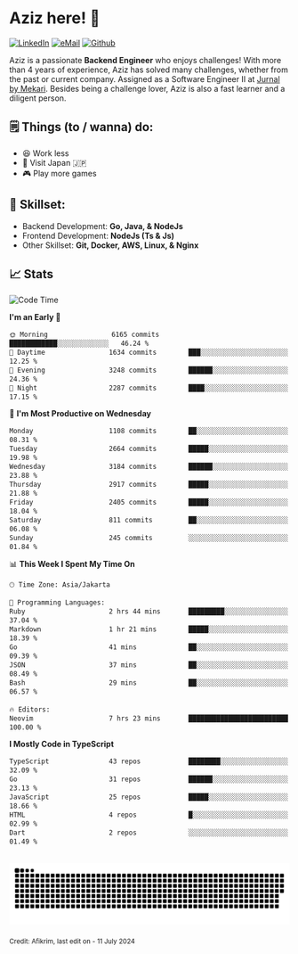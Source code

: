 # Aziz here! 👋

[![LinkedIn](https://img.shields.io/static/v1?message=afikrim&logo=linkedin&label=&color=0077B5&logoColor=white&labelColor=&style=for-the-badge)](https://www.linkedin.com/in/afikrim)
[![eMail](https://img.shields.io/static/v1?message=afikrim10@gmail.com&logo=gmail&label=&color=D14836&logoColor=white&labelColor=&style=for-the-badge)](mailto:afikrim10@gmail.com)
[![Github](https://komarev.com/ghpvc/?username=afikrim&label=Visitors&style=for-the-badge)](https://www.github.com/afikrim)

<!--Introduction-->
Aziz is a passionate **Backend Engineer** who enjoys challenges! With more than 4 years of experience, Aziz has solved many challenges, whether from the past or current company. Assigned as a Software Engineer II at [Jurnal by Mekari](https://jurnal.id). Besides being a challenge lover, Aziz is also a fast learner and a diligent person.

<!--Things TODO-->
## 🗒️ Things (to / wanna) do:

- 😆 Work less
- 🚀 Visit Japan 🇯🇵
- 🎮 Play more games

<!--Skillset-->
## 🏅 Skillset:

- Backend Development: **Go, Java, & NodeJs**
- Frontend Development: **NodeJs (Ts & Js)**
- Other Skillset: **Git, Docker, AWS, Linux, & Nginx**

## 📈 Stats  

<!--START_SECTION:waka-->
![Code Time](http://img.shields.io/badge/Code%20Time-2%2C095%20hrs%2054%20mins-blue)

**I'm an Early 🐤** 

```text
🌞 Morning                6165 commits        ████████████░░░░░░░░░░░░░   46.24 % 
🌆 Daytime                1634 commits        ███░░░░░░░░░░░░░░░░░░░░░░   12.25 % 
🌃 Evening                3248 commits        ██████░░░░░░░░░░░░░░░░░░░   24.36 % 
🌙 Night                  2287 commits        ████░░░░░░░░░░░░░░░░░░░░░   17.15 % 
```
📅 **I'm Most Productive on Wednesday** 

```text
Monday                   1108 commits        ██░░░░░░░░░░░░░░░░░░░░░░░   08.31 % 
Tuesday                  2664 commits        █████░░░░░░░░░░░░░░░░░░░░   19.98 % 
Wednesday                3184 commits        ██████░░░░░░░░░░░░░░░░░░░   23.88 % 
Thursday                 2917 commits        █████░░░░░░░░░░░░░░░░░░░░   21.88 % 
Friday                   2405 commits        █████░░░░░░░░░░░░░░░░░░░░   18.04 % 
Saturday                 811 commits         ██░░░░░░░░░░░░░░░░░░░░░░░   06.08 % 
Sunday                   245 commits         ░░░░░░░░░░░░░░░░░░░░░░░░░   01.84 % 
```


📊 **This Week I Spent My Time On** 

```text
🕑︎ Time Zone: Asia/Jakarta

💬 Programming Languages: 
Ruby                     2 hrs 44 mins       █████████░░░░░░░░░░░░░░░░   37.04 % 
Markdown                 1 hr 21 mins        █████░░░░░░░░░░░░░░░░░░░░   18.39 % 
Go                       41 mins             ██░░░░░░░░░░░░░░░░░░░░░░░   09.39 % 
JSON                     37 mins             ██░░░░░░░░░░░░░░░░░░░░░░░   08.49 % 
Bash                     29 mins             ██░░░░░░░░░░░░░░░░░░░░░░░   06.57 % 

🔥 Editors: 
Neovim                   7 hrs 23 mins       █████████████████████████   100.00 % 
```

**I Mostly Code in TypeScript** 

```text
TypeScript               43 repos            ████████░░░░░░░░░░░░░░░░░   32.09 % 
Go                       31 repos            ██████░░░░░░░░░░░░░░░░░░░   23.13 % 
JavaScript               25 repos            █████░░░░░░░░░░░░░░░░░░░░   18.66 % 
HTML                     4 repos             █░░░░░░░░░░░░░░░░░░░░░░░░   02.99 % 
Dart                     2 repos             ░░░░░░░░░░░░░░░░░░░░░░░░░   01.49 % 
```




<!--END_SECTION:waka-->


<br clear="both">

<div align="center">
  <img src="https://raw.githubusercontent.com/afikrim/afikrim/output/snake.svg" alt="Snake animation" />
</div>


<sub>Credit: Afikrim, last edit on - 11 July 2024</sub>
